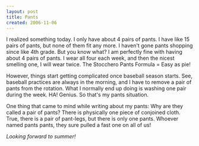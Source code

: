 ```yaml
---
layout: post
title: Pants
created: 2006-11-06
---
```

I realized something today. I only have about 4 pairs of pants. I have like 15 pairs of pants, but none of them fit any more. I haven't gone pants shopping since like 4th grade. But you know what? I am perfectly fine with having about 4 pairs of pants. I wear all four each week, and then the nicest smelling one, I will wear twice. The Stocchero Pants Formula = Easy as pie!

However, things start getting complicated once baseball season starts. See, baseball practices are always in the morning, and I have to remove a pair of pants from the rotation. What I normally end up doing is washing one pair during the week. HA! Genius. So that's my pants situation.

One thing that came to mind while writing about my pants: Why are they called a pair of pants? There is physically one piece of conjoined cloth. True, there is a pair of pant-legs, but there is only one pants. Whoever named pants pants, they sure pulled a fast one on all of us! 

*Looking forward to summer!*